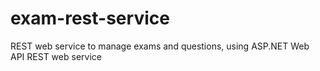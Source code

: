 # exam-rest-service
REST web service to manage exams and questions, using ASP.NET Web API REST web service
